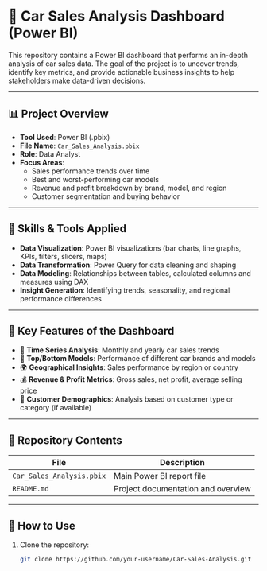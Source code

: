 # 🚗 Car Sales Analysis Dashboard (Power BI)

This repository contains a Power BI dashboard that performs an in-depth analysis of car sales data. The goal of the project is to uncover trends, identify key metrics, and provide actionable business insights to help stakeholders make data-driven decisions.

---

## 📊 Project Overview

- **Tool Used**: Power BI (.pbix)
- **File Name**: `Car_Sales_Analysis.pbix`
- **Role**: Data Analyst
- **Focus Areas**:
  - Sales performance trends over time
  - Best and worst-performing car models
  - Revenue and profit breakdown by brand, model, and region
  - Customer segmentation and buying behavior

---

## 🧰 Skills & Tools Applied

- **Data Visualization**: Power BI visualizations (bar charts, line graphs, KPIs, filters, slicers, maps)
- **Data Transformation**: Power Query for data cleaning and shaping
- **Data Modeling**: Relationships between tables, calculated columns and measures using DAX
- **Insight Generation**: Identifying trends, seasonality, and regional performance differences

---

## 📌 Key Features of the Dashboard

- 📅 **Time Series Analysis**: Monthly and yearly car sales trends
- 🚙 **Top/Bottom Models**: Performance of different car brands and models
- 🌍 **Geographical Insights**: Sales performance by region or country
- 💰 **Revenue & Profit Metrics**: Gross sales, net profit, average selling price
- 👥 **Customer Demographics**: Analysis based on customer type or category (if available)

---

## 📁 Repository Contents

| File | Description |
|------|-------------|
| `Car_Sales_Analysis.pbix` | Main Power BI report file |
| `README.md` | Project documentation and overview |

---

## 🧪 How to Use

1. Clone the repository:
   ```bash
   git clone https://github.com/your-username/Car-Sales-Analysis.git